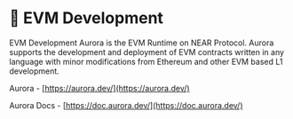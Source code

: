 # 💎 EVM Development

EVM Development Aurora is the EVM Runtime on NEAR Protocol. Aurora supports the development and deployment of EVM contracts written in any language with minor modifications from Ethereum and other EVM based L1 development.

Aurora - [https://aurora.dev/](https://aurora.dev/)

Aurora Docs - [https://doc.aurora.dev/](https://doc.aurora.dev/)

